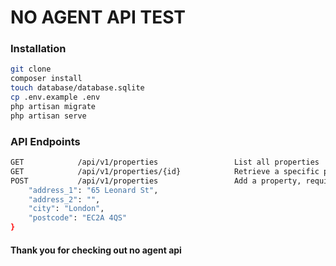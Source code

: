 # NO AGENT API TEST


### Installation
``` bash
git clone
composer install
touch database/database.sqlite
cp .env.example .env
php artisan migrate
php artisan serve
```

### API Endpoints
``` bash
GET            /api/v1/properties                 List all properties
GET            /api/v1/properties/{id}            Retrieve a specific property
POST           /api/v1/properties                 Add a property, requiring only the address # body {
    "address_1": "65 Leonard St",
    "address_2": "",
    "city": "London",
    "postcode": "EC2A 4QS"
}
```

#### Thank you for checking out no agent api
